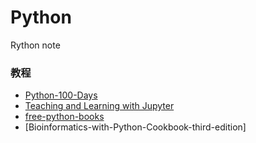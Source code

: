 # Python
Rython note


### 教程
- [Python-100-Days](https://github.com/jackfrued/Python-100-Days)
- [Teaching and Learning with Jupyter](https://jupyter4edu.github.io/jupyter-edu-book/)
- [free-python-books](https://github.com/pamoroso/free-python-books?tab=readme-ov-file#data-science)
- [Bioinformatics-with-Python-Cookbook-third-edition]
